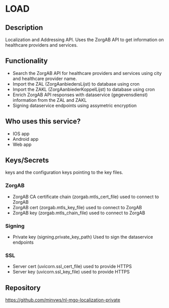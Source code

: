 # LOAD

## Description
Localization and Addressing API. Uses the ZorgAB API to get information on healthcare providers and services.

## Functionality
- Search the ZorgAB API for healthcare providers and services using city and healthcare provider name.
- Import the ZAL (ZorgAanbiedersLijst) to database using cron
- Import the ZAKL (ZorgAanbiederKoppelLijst) to database using cron
- Enrich ZorgAB API responses with dataservice (gegevensdienst) information from the ZAL and ZAKL
- Signing dataservice endpoints using assymetric encryption

## Who uses this service?
- IOS app
- Android app
- Web app

## Keys/Secrets
keys and the configuration keys pointing to the key files.

### ZorgAB
- ZorgAB CA certificate chain (zorgab.mtls_cert_file) used to connect to ZorgAB
- ZorgAB cert  (zorgab.mtls_key_file) used to connect to ZorgAB
- ZorgAB key (zorgab.mtls_chain_file) used to connect to ZorgAB

### Signing
- Private key (signing.private_key_path) Used to sign the dataservice endpoints

### SSL
- Server cert (uvicorn.ssl_cert_file) used to provide HTTPS 
- Server key (uvicorn.ssl_key_file)  used to provide HTTPS 

## Repository 
https://github.com/minvws/nl-mgo-localization-private